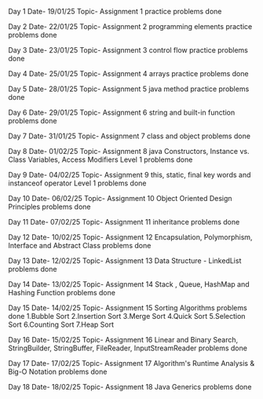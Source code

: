 Day 1
Date- 19/01/25
Topic- Assignment 1 practice problems done

Day 2
Date- 22/01/25
Topic- Assignment 2 programming elements practice problems done

Day 3
Date- 23/01/25
Topic- Assignment 3 control flow practice problems done

Day 4
Date- 25/01/25
Topic- Assignment 4 arrays practice problems done

Day 5
Date- 28/01/25
Topic- Assignment 5 java method practice problems done

Day 6
Date- 29/01/25
Topic- Assignment 6 string and built-in function problems done

Day 7
Date- 31/01/25
Topic- Assignment 7 class and object problems done

Day 8
Date- 01/02/25
Topic- Assignment 8 java Constructors, Instance vs. Class Variables, Access Modifiers Level 1 problems done

Day 9
Date- 04/02/25
Topic- Assignment 9 this, static, final key words and instanceof operator Level 1 problems done

Day 10
Date- 06/02/25
Topic- Assignment 10 Object Oriented Design Principles problems done

Day 11
Date- 07/02/25
Topic- Assignment 11 inheritance problems done

Day 12
Date- 10/02/25
Topic- Assignment 12 Encapsulation, Polymorphism, Interface and Abstract Class problems done

Day 13
Date- 12/02/25
Topic- Assignment 13 Data Structure - LinkedList problems done

Day 14
Date- 13/02/25
Topic- Assignment 14 Stack , Queue, HashMap and Hashing Function problems done

Day 15
Date- 14/02/25
Topic- Assignment 15 Sorting Algorithms problems done
1.Bubble Sort
2.Insertion Sort
3.Merge Sort
4.Quick Sort
5.Selection Sort
6.Counting Sort
7.Heap Sort

Day 16
Date- 15/02/25
Topic- Assignment 16 Linear and Binary Search, StringBuilder, StringBuffer, FileReader, InputStreamReader problems done

Day 17
Date- 17/02/25
Topic- Assignment 17 Algorithm's Runtime Analysis & Big-O Notation problems done

Day 18
Date- 18/02/25
Topic- Assignment 18 Java Generics problems done


















































